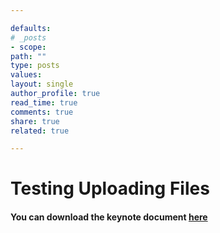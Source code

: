```yaml
--- 

defaults:
# _posts
- scope:
path: ""
type: posts
values:
layout: single
author_profile: true
read_time: true
comments: true
share: true
related: true

--- 
```



# Testing Uploading Files

#### You can download the keynote document [here]({{ "/assets/testing.key | harshgadodia.com/assets/testing.key }}")


